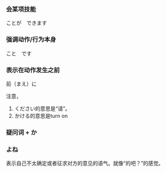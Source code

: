 ### 会某项技能

ことが　できます

### 强调动作/行为本身

こと　です


### 表示在动作发生之前

前（まえ）に

注意，
1. ください的意思是“请”。
2. かける的意思是turn on


### 疑问词 + か


### よね

表示自己不太确定或者征求对方的意见的语气。就像“的吧？”的感觉。
